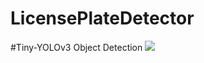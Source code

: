 # LicensePlateDetector

#Tiny-YOLOv3 Object Detection
![](https://github.com/sartaj0/GIfs/blob/main/LicensePlateDetectorClip.gif)
